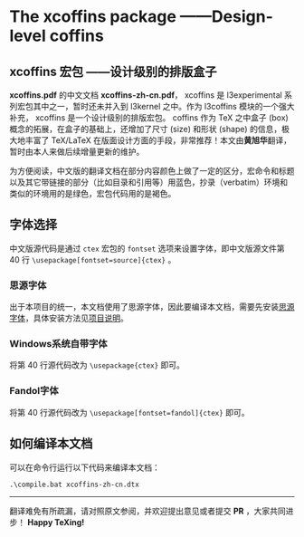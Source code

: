 # The xcoffins package ——Design-level coffins
## xcoffins 宏包 ——设计级别的排版盒子
**xcoffins.pdf** 的中文文档 **xcoffins-zh-cn.pdf**， xcoffins 是 l3experimental 系列宏包其中之一，暂时还未并入到 l3kernel 之中。作为 l3coffins 模块的一个强大补充， xcoffins 是一个设计级别的排版宏包。 coffins 作为 TeX 之中盒子 (box) 概念的拓展，在盒子的基础上，还增加了尺寸 (size) 和形状 (shape) 的信息，极大地丰富了 TeX/LaTeX 在版面设计方面的手段，非常推荐！本文由**黄旭华**翻译，暂时由本人来做后续增量更新的维护。

为方便阅读，中文版的翻译文档在部分内容颜色上做了一定的区分，宏命令和标题以及其它带链接的部分（比如目录和引用等）用蓝色，抄录（verbatim）环境和类似的环境用的是绿色，宏包代码用的是褐色。

## 字体选择
中文版源代码是通过 `ctex` 宏包的 `fontset` 选项来设置字体，即中文版源文件第 40 行 `\usepackage[fontset=source]{ctex}` 。
### 思源字体
出于本项目的统一，本文档使用了思源字体，因此要编译本文档，需要先安装[思源字体][1]，具体安装方法见[项目说明][2]。
### Windows系统自带字体
将第 40 行源代码改为 `\usepackage{ctex}` 即可。
### Fandol字体
将第 40 行源代码改为 `\usepackage[fontset=fandol]{ctex}` 即可。

## 如何编译本文档
可以在命令行运行以下代码来编译本文档：
```
.\compile.bat xcoffins-zh-cn.dtx
```

---
翻译难免有所疏漏，请对照原文参阅，并欢迎提出意见或者提交 **PR** ，大家共同进步！
**Happy TeXing!**

[1]:https://texer.cn/wp-content/uploads/Source.rar
[2]:https://github.com/rockyzhz/latexdoc-chinese-translation#使用思源字体